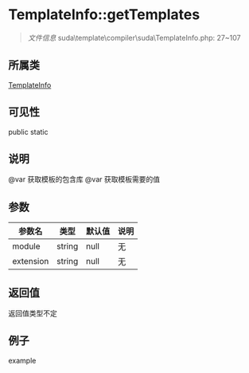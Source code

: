 # TemplateInfo::getTemplates

> *文件信息* suda\template\compiler\suda\TemplateInfo.php: 27~107
## 所属类 

[TemplateInfo](../TemplateInfo.md)

## 可见性

  public  static
## 说明

@var 获取模板的包含库
@var 获取模板需要的值

## 参数

 
| 参数名 | 类型 | 默认值 | 说明 |
|--------|-----|-------|-------|
 | module |  string | null | 无 |
 | extension |  string | null | 无 |
## 返回值
返回值类型不定
## 例子

example